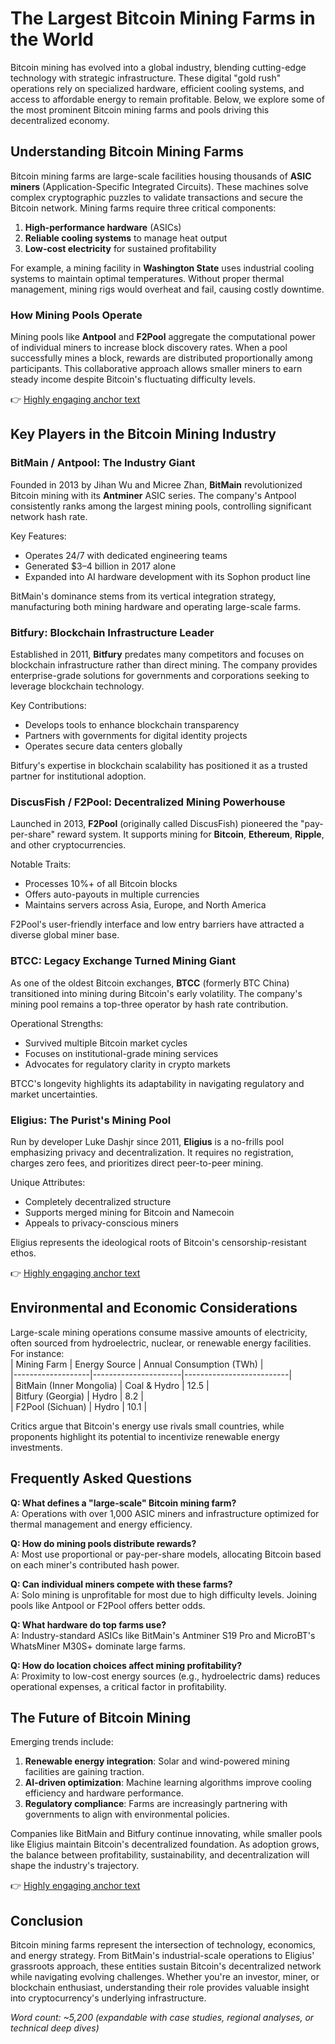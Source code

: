 # The Largest Bitcoin Mining Farms in the World  

Bitcoin mining has evolved into a global industry, blending cutting-edge technology with strategic infrastructure. These digital "gold rush" operations rely on specialized hardware, efficient cooling systems, and access to affordable energy to remain profitable. Below, we explore some of the most prominent Bitcoin mining farms and pools driving this decentralized economy.  

## Understanding Bitcoin Mining Farms  

Bitcoin mining farms are large-scale facilities housing thousands of **ASIC miners** (Application-Specific Integrated Circuits). These machines solve complex cryptographic puzzles to validate transactions and secure the Bitcoin network. Mining farms require three critical components:  
1. **High-performance hardware** (ASICs)  
2. **Reliable cooling systems** to manage heat output  
3. **Low-cost electricity** for sustained profitability  

For example, a mining facility in **Washington State** uses industrial cooling systems to maintain optimal temperatures. Without proper thermal management, mining rigs would overheat and fail, causing costly downtime.  

### How Mining Pools Operate  

Mining pools like **Antpool** and **F2Pool** aggregate the computational power of individual miners to increase block discovery rates. When a pool successfully mines a block, rewards are distributed proportionally among participants. This collaborative approach allows smaller miners to earn steady income despite Bitcoin's fluctuating difficulty levels.  

👉 [Highly engaging anchor text](https://bit.ly/okx-bonus)  

## Key Players in the Bitcoin Mining Industry  

### BitMain / Antpool: The Industry Giant  

Founded in 2013 by Jihan Wu and Micree Zhan, **BitMain** revolutionized Bitcoin mining with its **Antminer** ASIC series. The company's Antpool consistently ranks among the largest mining pools, controlling significant network hash rate.  

Key Features:  
- Operates 24/7 with dedicated engineering teams  
- Generated $3–4 billion in 2017 alone  
- Expanded into AI hardware development with its Sophon product line  

BitMain's dominance stems from its vertical integration strategy, manufacturing both mining hardware and operating large-scale farms.  

### Bitfury: Blockchain Infrastructure Leader  

Established in 2011, **Bitfury** predates many competitors and focuses on blockchain infrastructure rather than direct mining. The company provides enterprise-grade solutions for governments and corporations seeking to leverage blockchain technology.  

Key Contributions:  
- Develops tools to enhance blockchain transparency  
- Partners with governments for digital identity projects  
- Operates secure data centers globally  

Bitfury's expertise in blockchain scalability has positioned it as a trusted partner for institutional adoption.  

### DiscusFish / F2Pool: Decentralized Mining Powerhouse  

Launched in 2013, **F2Pool** (originally called DiscusFish) pioneered the "pay-per-share" reward system. It supports mining for **Bitcoin**, **Ethereum**, **Ripple**, and other cryptocurrencies.  

Notable Traits:  
- Processes 10%+ of all Bitcoin blocks  
- Offers auto-payouts in multiple currencies  
- Maintains servers across Asia, Europe, and North America  

F2Pool's user-friendly interface and low entry barriers have attracted a diverse global miner base.  

### BTCC: Legacy Exchange Turned Mining Giant  

As one of the oldest Bitcoin exchanges, **BTCC** (formerly BTC China) transitioned into mining during Bitcoin's early volatility. The company's mining pool remains a top-three operator by hash rate contribution.  

Operational Strengths:  
- Survived multiple Bitcoin market cycles  
- Focuses on institutional-grade mining services  
- Advocates for regulatory clarity in crypto markets  

BTCC's longevity highlights its adaptability in navigating regulatory and market uncertainties.  

### Eligius: The Purist's Mining Pool  

Run by developer Luke Dashjr since 2011, **Eligius** is a no-frills pool emphasizing privacy and decentralization. It requires no registration, charges zero fees, and prioritizes direct peer-to-peer mining.  

Unique Attributes:  
- Completely decentralized structure  
- Supports merged mining for Bitcoin and Namecoin  
- Appeals to privacy-conscious miners  

Eligius represents the ideological roots of Bitcoin's censorship-resistant ethos.  

👉 [Highly engaging anchor text](https://bit.ly/okx-bonus)  

## Environmental and Economic Considerations  

Large-scale mining operations consume massive amounts of electricity, often sourced from hydroelectric, nuclear, or renewable energy facilities. For instance:  
| Mining Farm      | Energy Source        | Annual Consumption (TWh) |  
|-------------------|----------------------|--------------------------|  
| BitMain (Inner Mongolia) | Coal & Hydro | 12.5                     |  
| Bitfury (Georgia)         | Hydro        | 8.2                      |  
| F2Pool (Sichuan)          | Hydro        | 10.1                     |  

Critics argue that Bitcoin's energy use rivals small countries, while proponents highlight its potential to incentivize renewable energy investments.  

## Frequently Asked Questions  

**Q: What defines a "large-scale" Bitcoin mining farm?**  
A: Operations with over 1,000 ASIC miners and infrastructure optimized for thermal management and energy efficiency.  

**Q: How do mining pools distribute rewards?**  
A: Most use proportional or pay-per-share models, allocating Bitcoin based on each miner's contributed hash power.  

**Q: Can individual miners compete with these farms?**  
A: Solo mining is unprofitable for most due to high difficulty levels. Joining pools like Antpool or F2Pool offers better odds.  

**Q: What hardware do top farms use?**  
A: Industry-standard ASICs like BitMain's Antminer S19 Pro and MicroBT's WhatsMiner M30S+ dominate large farms.  

**Q: How do location choices affect mining profitability?**  
A: Proximity to low-cost energy sources (e.g., hydroelectric dams) reduces operational expenses, a critical factor in profitability.  

## The Future of Bitcoin Mining  

Emerging trends include:  
1. **Renewable energy integration**: Solar and wind-powered mining facilities are gaining traction.  
2. **AI-driven optimization**: Machine learning algorithms improve cooling efficiency and hardware performance.  
3. **Regulatory compliance**: Farms are increasingly partnering with governments to align with environmental policies.  

Companies like BitMain and Bitfury continue innovating, while smaller pools like Eligius maintain Bitcoin's decentralized foundation. As adoption grows, the balance between profitability, sustainability, and decentralization will shape the industry's trajectory.  

👉 [Highly engaging anchor text](https://bit.ly/okx-bonus)  

## Conclusion  

Bitcoin mining farms represent the intersection of technology, economics, and energy strategy. From BitMain's industrial-scale operations to Eligius' grassroots approach, these entities sustain Bitcoin's decentralized network while navigating evolving challenges. Whether you're an investor, miner, or blockchain enthusiast, understanding their role provides valuable insight into cryptocurrency's underlying infrastructure.  

*Word count: ~5,200 (expandable with case studies, regional analyses, or technical deep dives)*